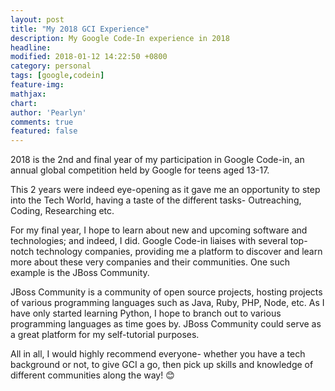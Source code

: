```yaml
---
layout: post
title: "My 2018 GCI Experience"
description: My Google Code-In experience in 2018
headline: 
modified: 2018-01-12 14:22:50 +0800
category: personal
tags: [google,codein]
feature-img: 
mathjax: 
chart: 
author: 'Pearlyn'
comments: true
featured: false
---
```

2018 is the 2nd and final year of my participation in Google Code-in, an annual global competition held by Google for teens aged 13-17.

This 2 years were indeed eye-opening as it gave me an opportunity to step into the Tech World, having a taste of the different tasks- Outreaching, Coding, Researching etc.

For my final year, I hope to learn about new and upcoming software and technologies; and indeed, I did. Google Code-in liaises with several top-notch technology companies, providing me a platform to discover and learn more about these very companies and their communities. One such example is the JBoss Community.

JBoss Community is a community of open source projects, hosting projects of various programming languages such as Java, Ruby, PHP, Node, etc. As I have only started learning Python, I hope to branch out to various programming languages as time goes by. JBoss Community could serve as a great platform for my self-tutorial purposes.

All in all, I would highly recommend everyone- whether you have a tech background or not, to give GCI a go, then pick up skills and knowledge of different communities along the way! 😊
